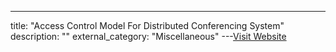 ---
title: "Access Control Model For Distributed Conferencing System"
description: ""
external_category: "Miscellaneous"
---[Visit Website](https://citeseerx.ist.psu.edu/viewdoc/download?doi=10.1.1.199.1609&rep=rep1&type=pdf)

